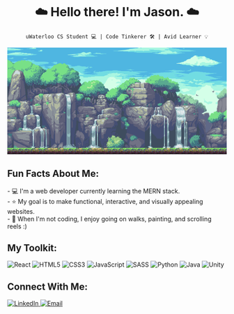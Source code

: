 <h1 align="center"> ☁️ Hello there! I'm Jason. ☁️ </h1>
 
<div align="center">
 
`uWaterloo CS Student 💻 | Code Tinkerer 🛠 | Avid Learner 💡`

<img src="./waterfall.gif" alt="waterfall-pixelart-bg" width="600px"/>

<h2 align="left"> <b> Fun Facts About Me:</b> </h2>

<p align="left">
- 💻 I'm a web developer currently learning the MERN stack. <br />
- ⭐️ My goal is to make functional, interactive, and visually appealing websites. <br />
- 🌱 When I'm not coding, I enjoy going on walks, painting, and scrolling reels :) <br />
 </p>

<h2 align="left"> <b> My Toolkit:</b> </h2> 

<div align="left">
 
![React](https://img.shields.io/badge/react-%2320232a.svg?style=for-the-badge&logo=react&logoColor=%2361DAFB)
![HTML5](https://img.shields.io/badge/html5-%23E34F26.svg?style=for-the-badge&logo=html5&logoColor=white)
![CSS3](https://img.shields.io/badge/css3-%231572B6.svg?style=for-the-badge&logo=css3&logoColor=white)
![JavaScript](https://img.shields.io/badge/javascript-%23323330.svg?style=for-the-badge&logo=javascript&logoColor=%23F7DF1E)
![SASS](https://img.shields.io/badge/SASS-hotpink.svg?style=for-the-badge&logo=SASS&logoColor=white)
![Python](https://img.shields.io/badge/python-3670A0?style=for-the-badge&logo=python&logoColor=ffdd54)
![Java](https://img.shields.io/badge/java-%23ED8B00.svg?style=for-the-badge&logo=java&logoColor=white)
![Unity](https://img.shields.io/badge/unity-%23000000.svg?style=for-the-badge&logo=unity&logoColor=white)

<h2 align="left"> <b> Connect With Me:</b> </h2>
 
<p align="left">
  <a href="https://www.linkedin.com/in/jasonpann/">
    <img alt="LinkedIn" title="Add Me on LinkedIn!" src="https://custom-icon-badges.demolab.com/badge/-LinkedIn-blue?style=for-the-badge&logo=linkedin-svgrepo-com&logoColor=white"/>
  </a>
  <a href="mailto: j7pan@uwaterloo.ca">
    <img alt="Email" title="Email Me!" src="https://img.shields.io/badge/Email-D14836?style=for-the-badge&logo=gmail&logoColor=white"/>
  </a>
</p>
